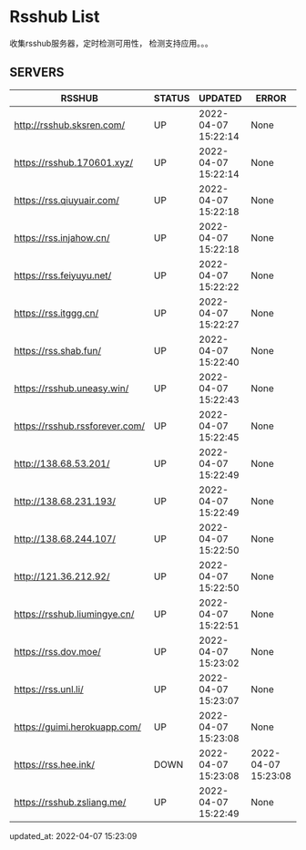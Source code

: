 # Rsshub List

收集rsshub服务器，定时检测可用性， 检测支持应用。。。


## SERVERS

|  RSSHUB   | STATUS  | UPDATED  | ERROR  | TWITTER |  
|  ----  | ----  | ----  | ----  | ---- |  
| http://rsshub.sksren.com/ | UP | 2022-04-07 15:22:14 | None |OK|  
| https://rsshub.170601.xyz/ | UP | 2022-04-07 15:22:14 | None ||  
| https://rss.qiuyuair.com/ | UP | 2022-04-07 15:22:18 | None ||  
| https://rss.injahow.cn/ | UP | 2022-04-07 15:22:18 | None ||  
| https://rss.feiyuyu.net/ | UP | 2022-04-07 15:22:22 | None ||  
| https://rss.itggg.cn/ | UP | 2022-04-07 15:22:27 | None ||  
| https://rss.shab.fun/ | UP | 2022-04-07 15:22:40 | None |OK|  
| https://rsshub.uneasy.win/ | UP | 2022-04-07 15:22:43 | None |OK|  
| https://rsshub.rssforever.com/ | UP | 2022-04-07 15:22:45 | None |OK|  
| http://138.68.53.201/ | UP | 2022-04-07 15:22:49 | None ||  
| http://138.68.231.193/ | UP | 2022-04-07 15:22:49 | None ||  
| http://138.68.244.107/ | UP | 2022-04-07 15:22:50 | None ||  
| http://121.36.212.92/ | UP | 2022-04-07 15:22:50 | None ||  
| https://rsshub.liumingye.cn/ | UP | 2022-04-07 15:22:51 | None ||  
| https://rss.dov.moe/ | UP | 2022-04-07 15:23:02 | None |OK|  
| https://rss.unl.li/ | UP | 2022-04-07 15:23:07 | None ||  
| https://guimi.herokuapp.com/ | UP | 2022-04-07 15:23:08 | None ||  
| https://rss.hee.ink/ | DOWN | 2022-04-07 15:23:08 | 2022-04-07 15:23:08 |  
| https://rsshub.zsliang.me/ | UP | 2022-04-07 15:22:49 | None |OK|  
  

updated_at: 2022-04-07 15:23:09  
